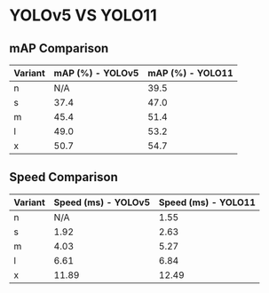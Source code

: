 ---
---

# YOLOv5 VS YOLO11

## mAP Comparison

| Variant | mAP (%) - YOLOv5 | mAP (%) - YOLO11 |
| ------- | ---------------- | ---------------- |
| n       | N/A              | 39.5             |
| s       | 37.4             | 47.0             |
| m       | 45.4             | 51.4             |
| l       | 49.0             | 53.2             |
| x       | 50.7             | 54.7             |

## Speed Comparison

| Variant | Speed (ms) - YOLOv5 | Speed (ms) - YOLO11 |
| ------- | ------------------- | ------------------- |
| n       | N/A                 | 1.55                |
| s       | 1.92                | 2.63                |
| m       | 4.03                | 5.27                |
| l       | 6.61                | 6.84                |
| x       | 11.89               | 12.49               |
